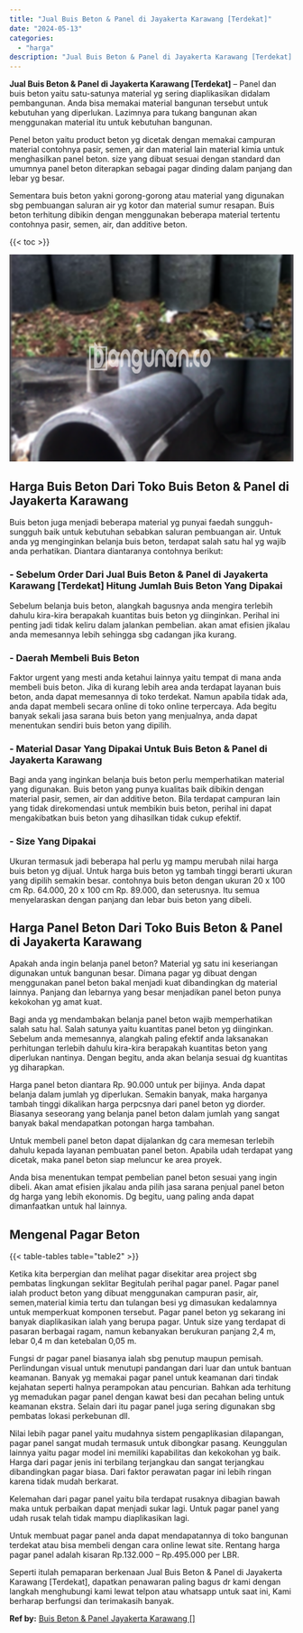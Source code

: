 ```yaml
---
title: "Jual Buis Beton & Panel di Jayakerta Karawang [Terdekat]"
date: "2024-05-13"
categories: 
  - "harga"
description: "Jual Buis Beton & Panel di Jayakerta Karawang [Terdekat]. Seperti itulah pemaparan berkenaan Jual Buis Beton & Panel di Jayakerta Karawang [Terdekat], dapa..."
---
```


**Jual Buis Beton & Panel di Jayakerta Karawang \[Terdekat\]** – Panel dan buis beton yaitu satu-satunya material yg sering diaplikasikan didalam pembangunan. Anda bisa memakai material bangunan tersebut untuk kebutuhan yang diperlukan. Lazimnya para tukang bangunan akan menggunakan material itu untuk kebutuhan bangunan.

Penel beton yaitu product beton yg dicetak dengan memakai campuran material contohnya pasir, semen, air dan material lain material kimia untuk menghasilkan panel beton. size yang dibuat sesuai dengan standard dan umumnya panel beton diterapkan sebagai pagar dinding dalam panjang dan lebar yg besar.

Sementara buis beton yakni gorong-gorong atau material yang digunakan sbg pembuangan saluran air yg kotor dan material sumur resapan. Buis beton terhitung dibikin dengan menggunakan beberapa material tertentu contohnya pasir, semen, air, dan additive beton.

{{< toc >}}

![Jual Buis Beton & Panel di Jayakerta Karawang [Terdekat]](/images/jual-panel-buis-beton-murah-28.png)

## Harga Buis Beton Dari Toko Buis Beton & Panel di Jayakerta Karawang

Buis beton juga menjadi beberapa material yg punyai faedah sungguh-sungguh baik untuk kebutuhan sebabkan saluran pembuangan air. Untuk anda yg menginginkan belanja buis beton, terdapat salah satu hal yg wajib anda perhatikan. Diantara diantaranya contohnya berikut:

### \- Sebelum Order Dari Jual Buis Beton & Panel di Jayakerta Karawang \[Terdekat\] Hitung Jumlah Buis Beton Yang Dipakai

Sebelum belanja buis beton, alangkah bagusnya anda mengira terlebih dahulu kira-kira berapakah kuantitas buis beton yg diinginkan. Perihal ini penting jadi tidak keliru dalam jalankan pembelian. akan amat efisien jikalau anda memesannya lebih sehingga sbg cadangan jika kurang.

### \- Daerah Membeli Buis Beton

Faktor urgent yang mesti anda ketahui lainnya yaitu tempat di mana anda membeli buis beton. Jika di kurang lebih area anda terdapat layanan buis beton, anda dapat memesannya di toko terdekat. Namun apabila tidak ada, anda dapat membeli secara online di toko online terpercaya. Ada begitu banyak sekali jasa sarana buis beton yang menjualnya, anda dapat menentukan sendiri buis beton yang dipilih.

### \- Material Dasar Yang Dipakai Untuk Buis Beton & Panel di Jayakerta Karawang

Bagi anda yang inginkan belanja buis beton perlu memperhatikan material yang digunakan. Buis beton yang punya kualitas baik dibikin dengan material pasir, semen, air dan additive beton. Bila terdapat campuran lain yang tidak direkomendasi untuk membikin buis beton, perihal ini dapat mengakibatkan buis beton yang dihasilkan tidak cukup efektif.

### \- Size Yang Dipakai

Ukuran termasuk jadi beberapa hal perlu yg mampu merubah nilai harga buis beton yg dijual. Untuk harga buis beton yg tambah tinggi berarti ukuran yang dipilih semakin besar. contohnya buis beton dengan ukuran 20 x 100 cm Rp. 64.000, 20 x 100 cm Rp. 89.000, dan seterusnya. Itu semua menyelaraskan dengan panjang dan lebar buis beton yang dibeli.

## Harga Panel Beton Dari Toko Buis Beton & Panel di Jayakerta Karawang

Apakah anda ingin belanja panel beton? Material yg satu ini keseriangan digunakan untuk bangunan besar. Dimana pagar yg dibuat dengan menggunakan panel beton bakal menjadi kuat dibandingkan dg material lainnya. Panjang dan lebarnya yang besar menjadikan panel beton punya kekokohan yg amat kuat.

Bagi anda yg mendambakan belanja panel beton wajib memperhatikan salah satu hal. Salah satunya yaitu kuantitas panel beton yg diinginkan. Sebelum anda memesannya, alangkah paling efektif anda laksanakan perhitungan terlebih dahulu kira-kira berapakah kuantitas beton yang diperlukan nantinya. Dengan begitu, anda akan belanja sesuai dg kuantitas yg diharapkan.

Harga panel beton diantara Rp. 90.000 untuk per bijinya. Anda dapat belanja dalam jumlah yg diperlukan. Semakin banyak, maka harganya tambah tinggi dikalikan harga perpcsnya dari panel beton yg diorder. Biasanya seseorang yang belanja panel beton dalam jumlah yang sangat banyak bakal mendapatkan potongan harga tambahan.

Untuk membeli panel beton dapat dijalankan dg cara memesan terlebih dahulu kepada layanan pembuatan panel beton. Apabila udah terdapat yang dicetak, maka panel beton siap meluncur ke area proyek.

Anda bisa menentukan tempat pembelian panel beton sesuai yang ingin dibeli. Akan amat efisien jikalau anda pilih jasa sarana penjual panel beton dg harga yang lebih ekonomis. Dg begitu, uang paling anda dapat dimanfaatkan untuk hal lainnya.

## Mengenal Pagar Beton

{{< table-tables table="table2" >}}

Ketika kita berpergian dan melihat pagar disekitar area project sbg pembatas lingkungan seklitar Begitulah perihal pagar panel. Pagar panel ialah product beton yang dibuat menggunakan campuran pasir, air, semen,material kimia tertu dan tulangan besi yg dimasukan kedalamnya untuk memperkuat komponen tersebut. Pagar panel beton yg sekarang ini banyak diaplikasikan ialah yang berupa pagar. Untuk size yang terdapat di pasaran berbagai ragam, namun kebanyakan berukuran panjang 2,4 m, lebar 0,4 m dan ketebalan 0,05 m.

Fungsi dr pagar panel biasanya ialah sbg penutup maupun pemisah. Perlindungan visual untuk menutupi pandangan dari luar dan untuk bantuan keamanan. Banyak yg memakai pagar panel untuk keamanan dari tindak kejahatan seperti halnya perampokan atau pencurian. Bahkan ada terhitung yg memadukan pagar panel dengan kawat besi dan pecahan beling untuk keamanan ekstra. Selain dari itu pagar panel juga sering digunakan sbg pembatas lokasi perkebunan dll.

Nilai lebih pagar panel yaitu mudahnya sistem pengaplikasian dilapangan, pagar panel sangat mudah termasuk untuk dibongkar pasang. Keunggulan lainnya yaitu pagar model ini memiliki kapabilitas dan kekokohan yg baik. Harga dari pagar jenis ini terbilang terjangkau dan sangat terjangkau dibandingkan pagar biasa. Dari faktor perawatan pagar ini lebih ringan karena tidak mudah berkarat.

Kelemahan dari pagar panel yaitu bila terdapat rusaknya dibagian bawah maka untuk perbaikan dapat menjadi sukar lagi. Untuk pagar panel yang udah rusak telah tidak mampu diaplikasikan lagi.

Untuk membuat pagar panel anda dapat mendapatannya di toko bangunan terdekat atau bisa membeli dengan cara online lewat site. Rentang harga pagar panel adalah kisaran Rp.132.000 – Rp.495.000 per LBR.

Seperti itulah pemaparan berkenaan Jual Buis Beton & Panel di Jayakerta Karawang \[Terdekat\], dapatkan penawaran paling bagus dr kami dengan langkah menghubungi kami lewat telpon atau whatsapp untuk saat ini, Kami berharap berfungsi dan terimakasih banyak.

**Ref by:** [Buis Beton & Panel Jayakerta Karawang []](https://id.wikipedia.org/wiki/Buis)
